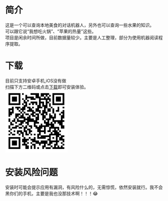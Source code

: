 # 简介
这是一个可以查询本地美食的对话机器人，另外也可以查询一些水果的知识。<br>
可以跟它说“我想吃火锅”、“苹果的热量”这些。<br>
项目是闲余时间所做，目前数据量较少。主要是人工整理，部分为使用机器阅读程序提取。
# 下载
目前只支持安卓手机,iOS没有做 <br>
扫描下方二维码或点击[下载](http://82.156.119.108/app/app-release.apk)即可安装体验。<br>
<img src="https://github.com/Strider01/-/blob/main/download.png?raw=true" alt="图片替换文本" width="200" height="200" align="bottom" /> <br>
# 安装风险问题
安装时可能会提示应用有漏洞，有风险什么的，无需惊慌，依然安装就行。我不会黑你们的手机，主要是我也没那技术啊！！！😂<br>


